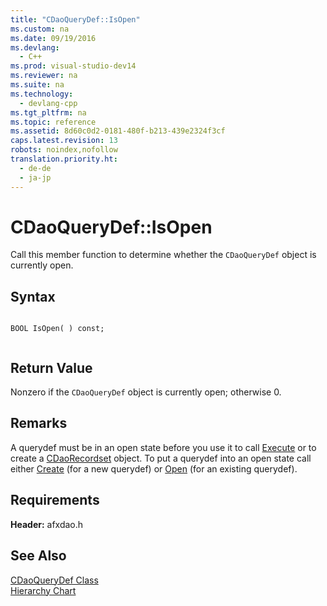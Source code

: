 ```yaml
---
title: "CDaoQueryDef::IsOpen"
ms.custom: na
ms.date: 09/19/2016
ms.devlang: 
  - C++
ms.prod: visual-studio-dev14
ms.reviewer: na
ms.suite: na
ms.technology: 
  - devlang-cpp
ms.tgt_pltfrm: na
ms.topic: reference
ms.assetid: 8d60c0d2-0181-480f-b213-439e2324f3cf
caps.latest.revision: 13
robots: noindex,nofollow
translation.priority.ht: 
  - de-de
  - ja-jp
---
```

# CDaoQueryDef::IsOpen
Call this member function to determine whether the `CDaoQueryDef` object is currently open.  
  
## Syntax  
  
```  
  
BOOL IsOpen( ) const;  
  
```  
  
## Return Value  
 Nonzero if the `CDaoQueryDef` object is currently open; otherwise 0.  
  
## Remarks  
 A querydef must be in an open state before you use it to call [Execute](../vs140/CDaoQueryDef--Execute.md) or to create a [CDaoRecordset](../vs140/CDaoRecordset-Class.md) object. To put a querydef into an open state call either [Create](../vs140/CDaoQueryDef--Create.md) (for a new querydef) or [Open](../vs140/CDaoQueryDef--Open.md) (for an existing querydef).  
  
## Requirements  
 **Header:** afxdao.h  
  
## See Also  
 [CDaoQueryDef Class](../vs140/CDaoQueryDef-Class.md)   
 [Hierarchy Chart](../vs140/Hierarchy-Chart.md)